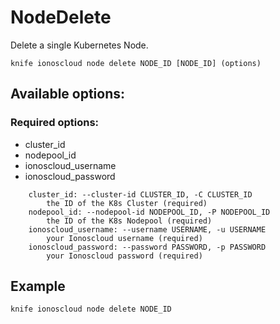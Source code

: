 # NodeDelete

Delete a single Kubernetes Node.

```text
knife ionoscloud node delete NODE_ID [NODE_ID] (options)
```

## Available options:

### Required options:

* cluster_id
* nodepool_id
* ionoscloud_username
* ionoscloud_password

```text
    cluster_id: --cluster-id CLUSTER_ID, -C CLUSTER_ID
        the ID of the K8s Cluster (required)
    nodepool_id: --nodepool-id NODEPOOL_ID, -P NODEPOOL_ID
        the ID of the K8s Nodepool (required)
    ionoscloud_username: --username USERNAME, -u USERNAME
        your Ionoscloud username (required)
    ionoscloud_password: --password PASSWORD, -p PASSWORD
        your Ionoscloud password (required)
```

## Example

```text
knife ionoscloud node delete NODE_ID 
```
